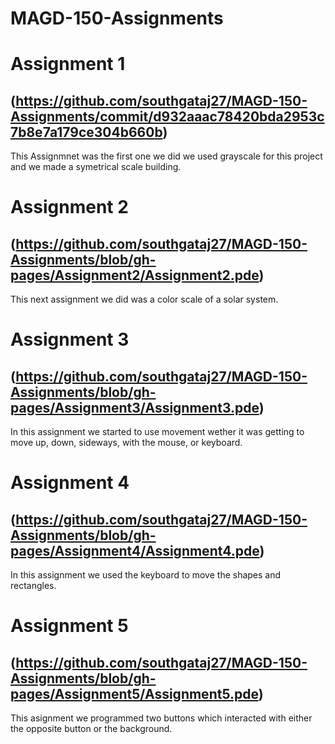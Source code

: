 # MAGD-150-Assignments

# Assignment 1
## (https://github.com/southgataj27/MAGD-150-Assignments/commit/d932aaac78420bda2953c7b8e7a179ce304b660b)
This Assignmnet was the first one we did we used grayscale for this project and we made a symetrical scale building.

# Assignment 2
## (https://github.com/southgataj27/MAGD-150-Assignments/blob/gh-pages/Assignment2/Assignment2.pde)
This next assignment we did was a color scale of a solar system.

# Assignment 3
## (https://github.com/southgataj27/MAGD-150-Assignments/blob/gh-pages/Assignment3/Assignment3.pde)
In this assignment we started to use movement wether it was getting to move up, down, sideways, with the mouse, or keyboard.

# Assignment 4
## (https://github.com/southgataj27/MAGD-150-Assignments/blob/gh-pages/Assignment4/Assignment4.pde)
In this assignment we used the keyboard to move the shapes and rectangles.

# Assignment 5
## (https://github.com/southgataj27/MAGD-150-Assignments/blob/gh-pages/Assignment5/Assignment5.pde)
This asignment we programmed two buttons which interacted with either the opposite button or the background.

